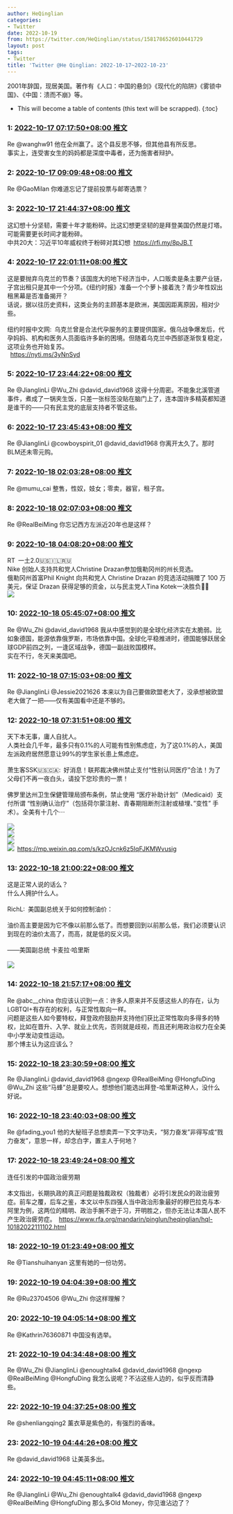 ```yaml
---
author: HeQinglian
categories:
- Twitter
date: 2022-10-19
from: https://twitter.com/HeQinglian/status/1581786526010441729
layout: post
tags:
- Twitter
title: 'Twitter @He Qinglian: 2022-10-17~2022-10-23'
---
```


2001年辞国，现居美国。著作有《人口：中国的悬剑》《现代化的陷阱》《雾锁中国》、《中国：溃而不崩》等。 

* This will become a table of contents (this text will be scrapped).
{:toc}

### 1: [2022-10-17 07:17:50+08:00 推文](https://twitter.com/HeQinglian/status/1581786526010441729)

Re @wanghw91 他在全州赢了。这个县反思不够，但其他县有所反思。<br>事实上，连受害女生的妈妈都是深度中毒者，还为施害者辩护。

### 2: [2022-10-17 09:09:48+08:00 推文](https://twitter.com/HeQinglian/status/1581814700970770432)

Re @GaoMilan 你难道忘记了提前投票与邮寄选票？

### 3: [2022-10-17 21:44:37+08:00 推文](https://twitter.com/HeQinglian/status/1582004659622854658)

这幻想十分坚韧，需要十年才能粉碎。比这幻想更坚韧的是拜登美国仍然是灯塔。可能需要更长时间才能粉碎。<br>中共20大：习近平10年威权终于粉碎对其幻想 <a href="https://rfi.my/8pJB.T" target="_blank" rel="noopener noreferrer">https://rfi.my/8pJB.T</a>

### 4: [2022-10-17 22:01:11+08:00 推文](https://twitter.com/HeQinglian/status/1582008825917296641)

这是要抛弃乌克兰的节奏？该国庞大的地下经济当中，人口贩卖是条主要产业链，子宫出租只是其中一个分项。《纽约时报》准备一个个萝卜接着洗？青少年性奴出租黑幕是否准备揭开？<br>话说，据以往历史资料，这类业务的主顾基本是欧洲，美国因距离原因，相对少些。<br><br>纽约时报中文网: 乌克兰曾是合法代孕服务的主要提供国家。俄乌战争爆发后，代孕妈妈、机构和医务人员面临许多新的困境。但随着乌克兰中西部逐渐恢复稳定，这项业务也开始复苏。<br> <a href="https://nyti.ms/3yNnSyd" target="_blank" rel="noopener noreferrer">https://nyti.ms/3yNnSyd</a>

### 5: [2022-10-17 23:44:22+08:00 推文](https://twitter.com/HeQinglian/status/1582034793344094208)

Re @JianglinLi @Wu_Zhi @david_david1968 这得十分周密。不能象北溪管道事件，煮成了一锅夹生饭，只差一张标签没贴在脑门上了，连本国许多精英都知道是谁干的——只有民主党的底层支持者不管这些。

### 6: [2022-10-17 23:45:43+08:00 推文](https://twitter.com/HeQinglian/status/1582035136094224384)

Re @JianglinLi @cowboyspirit_01 @david_david1968 你离开太久了。那时BLM还未零元购。

### 7: [2022-10-18 02:03:28+08:00 推文](https://twitter.com/HeQinglian/status/1582069799647318016)

Re @mumu_cai 整售，性奴，妓女；零卖，器官，租子宫。

### 8: [2022-10-18 02:07:03+08:00 推文](https://twitter.com/HeQinglian/status/1582070701409783808)

Re @RealBeiMing 你忘记西方左派近20年也是这样？

### 9: [2022-10-18 04:08:20+08:00 推文](https://twitter.com/Jessie2021626/status/1582101226061037568)

RT 一土2.0🇺🇸🇮🇱🇷🇺<br>Nike 创始人支持共和党人Christine Drazan参加俄勒冈州的州长竞选。<br>俄勒冈州首富Phil Knight 向共和党人 Christine Drazan 的竞选活动捐赠了 100 万美元，保证 Drazan 获得足够的资金，以与民主党人Tina Kotek一决胜负🙏🙏<br><img style="" src="https://pbs.twimg.com/media/FfTArdPWABgV2TM?format=jpg&amp;name=orig" referrerpolicy="no-referrer">

### 10: [2022-10-18 05:45:07+08:00 推文](https://twitter.com/HeQinglian/status/1582125581113511938)

Re @Wu_Zhi @david_david1968 我从中感觉到的是全球化经济实在太脆弱。比如象德国，能源依靠俄罗斯，市场依靠中国。全球化平稳推进时，德国能够跃居全球GDP前四之列，一逢区域战争，德国一副战败国模样。 <br>实在不行，冬天来美国吧。

### 11: [2022-10-18 07:15:03+08:00 推文](https://twitter.com/HeQinglian/status/1582148212923674624)

Re @JianglinLi @Jessie2021626 本来以为自己要做欧盟老大了，没承想被欧盟老大做了一把——仅有美国看中还是不够的。

### 12: [2022-10-18 07:31:51+08:00 推文](https://twitter.com/HeQinglian/status/1582152442376237057)

天下本无事，庸人自扰人。<br>人类社会几千年，最多只有0.1%的人可能有性别焦虑症，为了这0.1%的人，美国左派政府居然愿意让99%的学生家长患上焦虑症。<br><br>萧生客SSK🇺🇸🇨🇦: 好消息！联邦裁决佛州禁止支付“性别认同医疗”合法！为了父母们不再一夜白头，请投下您珍贵的一票！<br><br>佛罗里达州卫生保健管理局颁布条例，禁止使用 “医疗补助计划”（Medicaid）支付所谓 “性别确认治疗”（包括荷尔蒙注射、青春期阻断剂注射或植埋、”变性” 手术）。全美有十几个⋯<br><br><img style="" src="https://pbs.twimg.com/media/FfTpIwMXEDUCxOx?format=jpg&amp;name=orig" referrerpolicy="no-referrer"><br><img style="" src="https://pbs.twimg.com/media/FfTpIwNXEAcWXCQ?format=jpg&amp;name=orig" referrerpolicy="no-referrer"><br><img style="" src="https://pbs.twimg.com/media/FfTpIwUXEAghH2Z?format=jpg&amp;name=orig" referrerpolicy="no-referrer"><br><img style="" src="https://pbs.twimg.com/media/FfTpIwRXEAQH2NP?format=jpg&amp;name=orig" referrerpolicy="no-referrer"> <a href="https://mp.weixin.qq.com/s/kzOJcnk6z5IqFJKMWvusig" target="_blank" rel="noopener noreferrer">https://mp.weixin.qq.com/s/kzOJcnk6z5IqFJKMWvusig</a>

### 13: [2022-10-18 21:00:22+08:00 推文](https://twitter.com/HeQinglian/status/1582355909552263168)

这是正常人说的话么？<br>什么人拥护什么人。<br><br>RichL: 美国副总统关于如何控制油价：<br><br>油价高主要是因为它不像以前那么低了。而想要回到以前那么低，我们必须要认识到现在的油价太高了，而高，就是低的反义词。<br><br>——美国副总统 卡麦拉·哈里斯<br><br><img style="" src="https://pbs.twimg.com/media/FfVFOYCVsAATt0Y?format=png&amp;name=orig" referrerpolicy="no-referrer">

### 14: [2022-10-18 21:57:17+08:00 推文](https://twitter.com/HeQinglian/status/1582370235503742976)

Re @abc__china 你应该认识到一点：许多人原来并不反感这些人的存在，认为LGBTQI+有存在的权利，与正常性取向一样。<br>问题是这些人如今要特权，拜登政府鼓励并支持他们获比正常性取向多得多的特权，比如在晋升、入学、就业上优先，否则就是歧视，而且还利用政治权力在全美中小学发动变性运动。<br>那个博主认为这应该么？

### 15: [2022-10-18 23:30:59+08:00 推文](https://twitter.com/HeQinglian/status/1582393814450589696)

Re @JianglinLi @david_david1968 @ngexp @RealBeiMing @HongfuDing @Wu_Zhi 这些“马蜂”总是要咬人。想想他们能选出拜登-哈里斯这种人，没什么好说。

### 16: [2022-10-18 23:40:03+08:00 推文](https://twitter.com/HeQinglian/status/1582396095438606336)

Re @fading_you1 他的大秘班子总想卖弄一下文字功夫，“努力奋发”非得写成“戮力奋发”，意思一样，却念白字，置主人于何地？

### 17: [2022-10-18 23:49:24+08:00 推文](https://twitter.com/HeQinglian/status/1582398449869127687)

连任引发的中国政治疲劳期<br><br>本文指出，长期执政的真正问题是独裁政权（独裁者）必将引发民众的政治疲劳症。前车之覆，后车之鉴，本文以中东四强人当中政治形象最好的穆巴拉克与本·阿里为例，这两位的精明、政治手腕不逊于习，开明胜之，但亦无法让本国人民不产生政治疲劳症。 <a href="https://www.rfa.org/mandarin/pinglun/heqinglian/hql-10182022111102.html" target="_blank" rel="noopener noreferrer">https://www.rfa.org/mandarin/pinglun/heqinglian/hql-10182022111102.html</a>

### 18: [2022-10-19 01:23:49+08:00 推文](https://twitter.com/HeQinglian/status/1582422211301810177)

Re @Tianshuihanyan 这里有她的一份功劳。

### 19: [2022-10-19 04:04:39+08:00 推文](https://twitter.com/HeQinglian/status/1582462684447969281)

Re @Ru23704506 @Wu_Zhi 你这样理解？

### 20: [2022-10-19 04:05:14+08:00 推文](https://twitter.com/HeQinglian/status/1582462832745975809)

Re @Kathrin76360871 中国没有选举。

### 21: [2022-10-19 04:34:48+08:00 推文](https://twitter.com/HeQinglian/status/1582470272602763264)

Re @Wu_Zhi @JianglinLi @enoughtalk4 @david_david1968 @ngexp @RealBeiMing @HongfuDing 我怎么说呢？不沾这些人边的，似乎反而清静些。

### 22: [2022-10-19 04:37:25+08:00 推文](https://twitter.com/HeQinglian/status/1582470932634824704)

Re @shenliangqing2 薰衣草是紫色的，有强烈的香味。

### 23: [2022-10-19 04:44:26+08:00 推文](https://twitter.com/HeQinglian/status/1582472697938083840)

Re @david_david1968 让美英多出。

### 24: [2022-10-19 04:45:11+08:00 推文](https://twitter.com/HeQinglian/status/1582472883716358144)

Re @JianglinLi @Wu_Zhi @enoughtalk4 @david_david1968 @ngexp @RealBeiMing @HongfuDing 那么多Old Money，你见谁沾边了？

